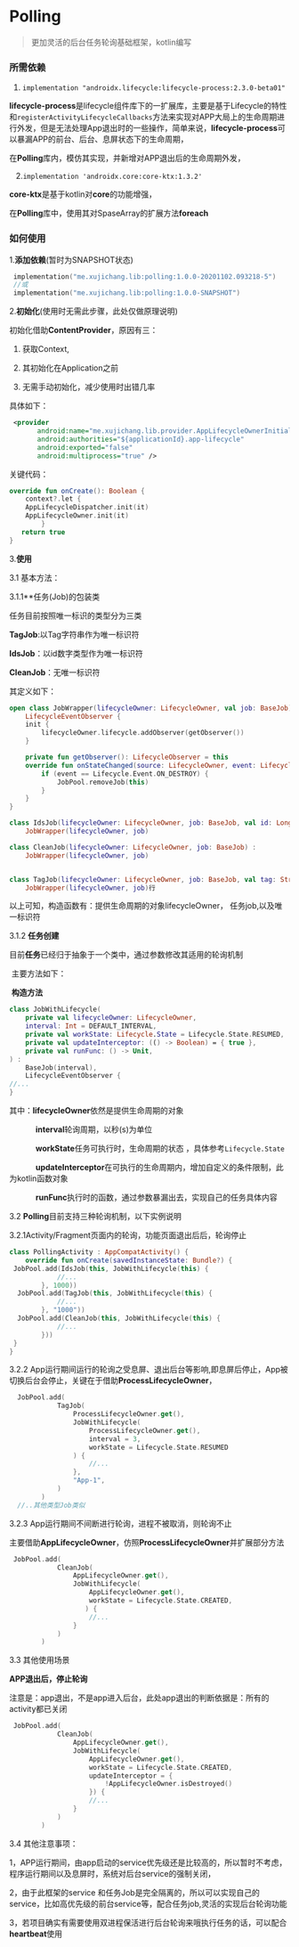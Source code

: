 # Polling

> 更加灵活的后台任务轮询基础框架，kotlin编写

### 所需依赖

1. `implementation "androidx.lifecycle:lifecycle-process:2.3.0-beta01"`

**lifecycle-process**是lifecycle组件库下的一扩展库，主要是基于Lifecycle的特性和`registerActivityLifecycleCallbacks`方法来实现对APP大局上的生命周期进行外发，但是无法处理App退出时的一些操作，简单来说，**lifecycle-process**可以暴漏APP的前台、后台、息屏状态下的生命周期，

在**Polling**库内，模仿其实现，并新增对APP退出后的生命周期外发，

   2.`implementation 'androidx.core:core-ktx:1.3.2'`

**core-ktx**是基于kotlin对**core**的功能增强，

在**Polling**库中，使用其对SpaseArray的扩展方法**foreach**

### 如何使用

1.**添加依赖**(暂时为SNAPSHOT状态)

```kotlin
 implementation("me.xujichang.lib:polling:1.0.0-20201102.093218-5")
 //或
 implementation("me.xujichang.lib:polling:1.0.0-SNAPSHOT")
```

2.**初始化**(使用时无需此步骤，此处仅做原理说明)

初始化借助**ContentProvider**，原因有三：

1.   获取Context,

2. 其初始化在Application之前

3. 无需手动初始化，减少使用时出错几率

具体如下：

```xml
 <provider
       android:name="me.xujichang.lib.provider.AppLifecycleOwnerInitializer"
       android:authorities="${applicationId}.app-lifecycle"
       android:exported="false"
       android:multiprocess="true" />
```

关键代码：

```kotlin
override fun onCreate(): Boolean {
    context?.let {
    AppLifecycleDispatcher.init(it)
    AppLifecycleOwner.init(it)
        }
   return true
}
```

3.**使用**

3.1 基本方法：

3.1.1**任务(Job)的包装类

任务目前按照唯一标识的类型分为三类

**TagJob**:以Tag字符串作为唯一标识符

**IdsJob**：以id数字类型作为唯一标识符

**CleanJob**：无唯一标识符

其定义如下：

```kotlin
open class JobWrapper(lifecycleOwner: LifecycleOwner, val job: BaseJob) :
    LifecycleEventObserver {
    init {
        lifecycleOwner.lifecycle.addObserver(getObserver())
    }

    private fun getObserver(): LifecycleObserver = this
    override fun onStateChanged(source: LifecycleOwner, event: Lifecycle.Event) {
        if (event == Lifecycle.Event.ON_DESTROY) {
            JobPool.removeJob(this)
        }
    }
}

class IdsJob(lifecycleOwner: LifecycleOwner, job: BaseJob, val id: Long) :
    JobWrapper(lifecycleOwner, job)

class CleanJob(lifecycleOwner: LifecycleOwner, job: BaseJob) :
    JobWrapper(lifecycleOwner, job)


class TagJob(lifecycleOwner: LifecycleOwner, job: BaseJob, val tag: String) :
    JobWrapper(lifecycleOwner, job)行
```

以上可知，构造函数有：提供生命周期的对象lifecycleOwner， 任务job,以及唯一标识符

3.1.2 **任务创建**

目前**任务**已经归于抽象于一个类中，通过参数修改其适用的轮询机制

 主要方法如下：

 **构造方法**

```kotlin
class JobWithLifecycle(
    private val lifecycleOwner: LifecycleOwner,
    interval: Int = DEFAULT_INTERVAL,
    private val workState: Lifecycle.State = Lifecycle.State.RESUMED,
    private val updateInterceptor: (() -> Boolean) = { true },
    private val runFunc: () -> Unit,
) :
    BaseJob(interval),
    LifecycleEventObserver {
//...
}
```

其中：**lifecycleOwner**依然是提供生命周期的对象

            **interval**轮询周期，以秒(s)为单位

            **workState**任务可执行时，生命周期的状态 ，具体参考`Lifecycle.State`

            **updateInterceptor**在可执行的生命周期内，增加自定义的条件限制，此为kotlin函数对象

            **runFunc**执行时的函数，通过参数暴漏出去，实现自己的任务具体内容

3.2 **Polling**目前支持三种轮询机制，以下实例说明

3.2.1Activity/Fragment页面内的轮询，功能页面退出后后，轮询停止

```kotlin
class PollingActivity : AppCompatActivity() {
    override fun onCreate(savedInstanceState: Bundle?) {
 JobPool.add(IdsJob(this, JobWithLifecycle(this) {
            //...
        }, 1000))
  JobPool.add(TagJob(this, JobWithLifecycle(this) {
            //...
        }, "1000"))
  JobPool.add(CleanJob(this, JobWithLifecycle(this) {
            //...
        }))
 }
}
```

3.2.2 App运行期间运行的轮询之受息屏、退出后台等影响,即息屏后停止，App被切换后台会停止，关键在于借助**ProcessLifecycleOwner**，

```kotlin
  JobPool.add(
            TagJob(
                ProcessLifecycleOwner.get(),
                JobWithLifecycle(
                    ProcessLifecycleOwner.get(),
                    interval = 3,
                    workState = Lifecycle.State.RESUMED
                ) {
                    //...
                },
                "App-1",
            )
        )
  //..其他类型Job类似
```

3.2.3 App运行期间不间断进行轮询，进程不被取消，则轮询不止

主要借助**AppLifecycleOwner**，仿照**ProcessLifecycleOwner**并扩展部分方法

```kotlin
 JobPool.add(
            CleanJob(
                AppLifecycleOwner.get(),
                JobWithLifecycle(
                    AppLifecycleOwner.get(),
                    workState = Lifecycle.State.CREATED,
                   ) {
                    //...
                }
            )
        )
```

3.3 其他使用场景

**APP退出后，停止轮询**

注意是：app退出，不是app进入后台，此处app退出的判断依据是：所有的activity都已关闭

```kotlin
 JobPool.add(
            CleanJob(
                AppLifecycleOwner.get(),
                JobWithLifecycle(
                    AppLifecycleOwner.get(),
                    workState = Lifecycle.State.CREATED,
                    updateInterceptor = {
                        !AppLifecycleOwner.isDestroyed()
                    }) {
                    //...
                }
            )
        )
```

3.4 其他注意事项：

1，APP运行期间，由app启动的service优先级还是比较高的，所以暂时不考虑，程序运行期间以及息屏时，系统对后台service的强制关闭，

2，由于此框架的service 和任务Job是完全隔离的，所以可以实现自己的service，比如高优先级的前台service等，配合任务job,灵活的实现后台轮询功能

3，若项目确实有需要使用双进程保活进行后台轮询来哦执行任务的话，可以配合**heartbeat**使用
